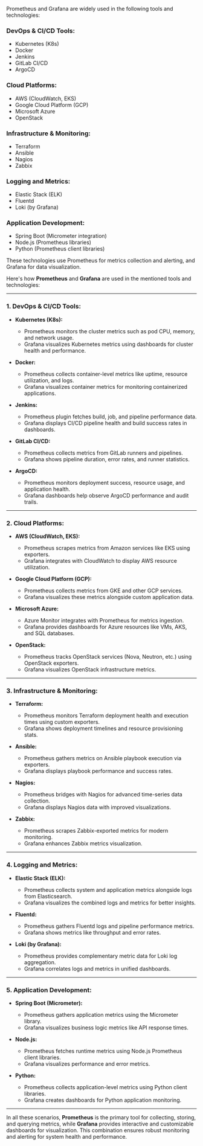 Prometheus and Grafana are widely used in the following tools and technologies:

### **DevOps & CI/CD Tools:**
- Kubernetes (K8s)
- Docker
- Jenkins
- GitLab CI/CD
- ArgoCD

### **Cloud Platforms:**
- AWS (CloudWatch, EKS)
- Google Cloud Platform (GCP)
- Microsoft Azure
- OpenStack

### **Infrastructure & Monitoring:**
- Terraform
- Ansible
- Nagios
- Zabbix

### **Logging and Metrics:**
- Elastic Stack (ELK)
- Fluentd
- Loki (by Grafana)

### **Application Development:**
- Spring Boot (Micrometer integration)
- Node.js (Prometheus libraries)
- Python (Prometheus client libraries)

These technologies use Prometheus for metrics collection and alerting, and Grafana for data visualization.

Here's how **Prometheus** and **Grafana** are used in the mentioned tools and technologies:

---

### **1. DevOps & CI/CD Tools:**
- **Kubernetes (K8s):**  
  - Prometheus monitors the cluster metrics such as pod CPU, memory, and network usage.  
  - Grafana visualizes Kubernetes metrics using dashboards for cluster health and performance.

- **Docker:**  
  - Prometheus collects container-level metrics like uptime, resource utilization, and logs.  
  - Grafana visualizes container metrics for monitoring containerized applications.

- **Jenkins:**  
  - Prometheus plugin fetches build, job, and pipeline performance data.  
  - Grafana displays CI/CD pipeline health and build success rates in dashboards.

- **GitLab CI/CD:**  
  - Prometheus collects metrics from GitLab runners and pipelines.  
  - Grafana shows pipeline duration, error rates, and runner statistics.

- **ArgoCD:**  
  - Prometheus monitors deployment success, resource usage, and application health.  
  - Grafana dashboards help observe ArgoCD performance and audit trails.

---

### **2. Cloud Platforms:**
- **AWS (CloudWatch, EKS):**  
  - Prometheus scrapes metrics from Amazon services like EKS using exporters.  
  - Grafana integrates with CloudWatch to display AWS resource utilization.

- **Google Cloud Platform (GCP):**  
  - Prometheus collects metrics from GKE and other GCP services.  
  - Grafana visualizes these metrics alongside custom application data.

- **Microsoft Azure:**  
  - Azure Monitor integrates with Prometheus for metrics ingestion.  
  - Grafana provides dashboards for Azure resources like VMs, AKS, and SQL databases.

- **OpenStack:**  
  - Prometheus tracks OpenStack services (Nova, Neutron, etc.) using OpenStack exporters.  
  - Grafana visualizes OpenStack infrastructure metrics.

---

### **3. Infrastructure & Monitoring:**
- **Terraform:**  
  - Prometheus monitors Terraform deployment health and execution times using custom exporters.  
  - Grafana shows deployment timelines and resource provisioning stats.

- **Ansible:**  
  - Prometheus gathers metrics on Ansible playbook execution via exporters.  
  - Grafana displays playbook performance and success rates.

- **Nagios:**  
  - Prometheus bridges with Nagios for advanced time-series data collection.  
  - Grafana displays Nagios data with improved visualizations.

- **Zabbix:**  
  - Prometheus scrapes Zabbix-exported metrics for modern monitoring.  
  - Grafana enhances Zabbix metrics visualization.

---

### **4. Logging and Metrics:**
- **Elastic Stack (ELK):**  
  - Prometheus collects system and application metrics alongside logs from Elasticsearch.  
  - Grafana visualizes the combined logs and metrics for better insights.

- **Fluentd:**  
  - Prometheus gathers Fluentd logs and pipeline performance metrics.  
  - Grafana shows metrics like throughput and error rates.

- **Loki (by Grafana):**  
  - Prometheus provides complementary metric data for Loki log aggregation.  
  - Grafana correlates logs and metrics in unified dashboards.

---

### **5. Application Development:**
- **Spring Boot (Micrometer):**  
  - Prometheus gathers application metrics using the Micrometer library.  
  - Grafana visualizes business logic metrics like API response times.

- **Node.js:**  
  - Prometheus fetches runtime metrics using Node.js Prometheus client libraries.  
  - Grafana visualizes performance and error metrics.

- **Python:**  
  - Prometheus collects application-level metrics using Python client libraries.  
  - Grafana creates dashboards for Python application monitoring.

---

In all these scenarios, **Prometheus** is the primary tool for collecting, storing, and querying metrics, while **Grafana** provides interactive and customizable dashboards for visualization. This combination ensures robust monitoring and alerting for system health and performance.
